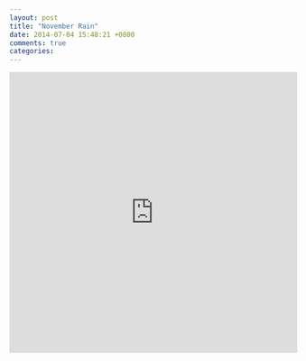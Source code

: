 ```yaml
---
layout: post
title: "November Rain"
date: 2014-07-04 15:48:21 +0800
comments: true
categories: 
---
```

<iframe height=498 width=510 src="http://player.youku.com/embed/XMTg4Nzgw" frameborder=0 allowfullscreen></iframe>
